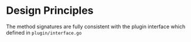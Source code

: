 # Design Principles

The method signatures are fully consistent with the plugin interface which defined in `plugin/interface.go`
